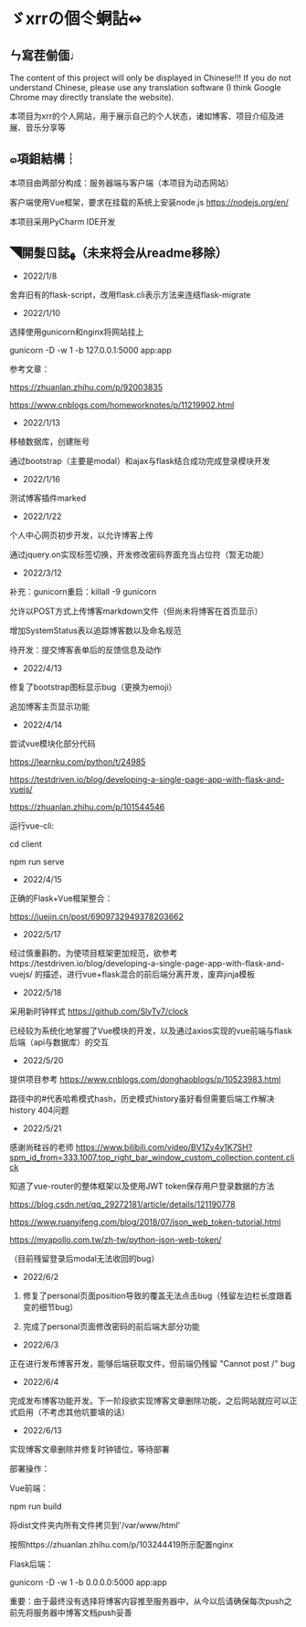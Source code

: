 # ゞxrrの個仒蛧詀↭

## ㄣ寫茬偂偭♩

The content of this project will only be displayed in Chinese!!! If you do not understand Chinese, please use any translation software (I think Google Chrome may directly translate the website).

本项目为xrr的个人网站，用于展示自己的个人状态，诸如博客、项目介绍及进展、音乐分享等

## ๓項鉬結構┆

本项目由两部分构成：服务器端与客户端（本项目为动态网站）

客户端使用Vue框架，要求在挂载的系统上安装node.js https://nodejs.org/en/

本项目采用PyCharm IDE开发

## ◥閞髮ㄖ誌ﻬ（未来将会从readme移除）

+ 2022/1/8

舍弃旧有的flask-script，改用flask.cli表示方法来连结flask-migrate

+ 2022/1/10

选择使用gunicorn和nginx将网站挂上

gunicorn -D -w 1 -b 127.0.0.1:5000 app:app

参考文章：

https://zhuanlan.zhihu.com/p/92003835

https://www.cnblogs.com/homeworknotes/p/11219902.html

+ 2022/1/13

移植数据库，创建账号

通过bootstrap（主要是modal）和ajax与flask结合成功完成登录模块开发

+ 2022/1/16

测试博客插件marked

+ 2022/1/22

个人中心网页初步开发，以允许博客上传

通过jquery.on实现标签切换，开发修改密码界面充当占位符（暂无功能）

+ 2022/3/12

补充：gunicorn重启：killall -9 gunicorn

允许以POST方式上传博客markdown文件（但尚未将博客在首页显示）

增加SystemStatus表以追踪博客数以及命名规范

待开发：提交博客表单后的反馈信息及动作

+ 2022/4/13

修复了bootstrap图标显示bug（更换为emoji）

追加博客主页显示功能

+ 2022/4/14

尝试vue模块化部分代码

https://learnku.com/python/t/24985

https://testdriven.io/blog/developing-a-single-page-app-with-flask-and-vuejs/

https://zhuanlan.zhihu.com/p/101544546

运行vue-cli:

cd client

npm run serve

+ 2022/4/15

正确的Flask+Vue框架整合：

https://juejin.cn/post/6909732949378203662

+ 2022/5/17

经过慎重斟酌，为使项目框架更加规范，欲参考https://testdriven.io/blog/developing-a-single-page-app-with-flask-and-vuejs/ 的描述，进行vue+flask混合的前后端分离开发，废弃jinja模板

+ 2022/5/18

采用新时钟样式 https://github.com/SlyTy7/clock

已经较为系统化地掌握了Vue模块的开发，以及通过axios实现的vue前端与flask后端（api与数据库）的交互

+ 2022/5/20

提供项目参考 https://www.cnblogs.com/donghaoblogs/p/10523983.html

路径中的#代表哈希模式hash，历史模式history虽好看但需要后端工作解决history 404问题

+ 2022/5/21

感谢尚硅谷的老师 https://www.bilibili.com/video/BV1Zy4y1K7SH?spm_id_from=333.1007.top_right_bar_window_custom_collection.content.click

知道了vue-router的整体框架以及使用JWT token保存用户登录数据的方法

https://blog.csdn.net/qq_29272181/article/details/121190778

https://www.ruanyifeng.com/blog/2018/07/json_web_token-tutorial.html

https://myapollo.com.tw/zh-tw/python-json-web-token/

（目前残留登录后modal无法收回的bug）

+ 2022/6/2

1. 修复了personal页面position导致的覆盖无法点击bug（残留左边栏长度跟着变的细节bug）

2. 完成了personal页面修改密码的前后端大部分功能

+ 2022/6/3

正在进行发布博客开发，能够后端获取文件，但前端仍残留 "Cannot post /" bug

+ 2022/6/4

完成发布博客功能开发。下一阶段欲实现博客文章删除功能，之后网站就应可以正式启用（不考虑其他坑要填的话）

+ 2022/6/13

实现博客文章删除并修复时钟错位，等待部署

部署操作：

Vue前端：

npm run build

将dist文件夹内所有文件拷贝到'/var/www/html'

按照https://zhuanlan.zhihu.com/p/103244419所示配置nginx

Flask后端：

gunicorn -D -w 1 -b 0.0.0.0:5000 app:app

重要：由于最终没有选择将博客内容推至服务器中，从今以后请确保每次push之前先将服务器中博客文档push妥善
